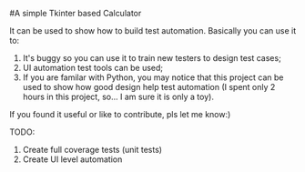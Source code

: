 #A simple Tkinter based Calculator

It can be used to show how to build test automation. Basically you can use it to:

1. It's buggy so you can use it to train new testers to design test cases;
2. UI automation test tools can be used;
3. If you are familar with Python, you may notice that this project can be used to show how good design help test automation (I spent only 2 hours in this project, so... I am sure it is only a toy).

If you found it useful or like to contribute, pls let me know:)

TODO:

1. Create full coverage tests (unit tests)
2. Create UI level automation
